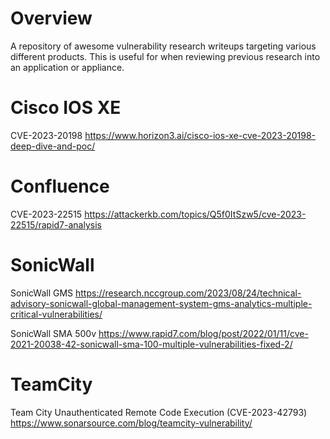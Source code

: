# Overview

A repository of awesome vulnerability research writeups targeting various different products. This is useful for when reviewing previous research into an application or appliance.

# Cisco IOS XE

CVE-2023-20198
https://www.horizon3.ai/cisco-ios-xe-cve-2023-20198-deep-dive-and-poc/

# Confluence

CVE-2023-22515
https://attackerkb.com/topics/Q5f0ItSzw5/cve-2023-22515/rapid7-analysis

# SonicWall

SonicWall GMS
https://research.nccgroup.com/2023/08/24/technical-advisory-sonicwall-global-management-system-gms-analytics-multiple-critical-vulnerabilities/

SonicWall SMA 500v
https://www.rapid7.com/blog/post/2022/01/11/cve-2021-20038-42-sonicwall-sma-100-multiple-vulnerabilities-fixed-2/

# TeamCity

Team City Unauthenticated Remote Code Execution (CVE-2023-42793)
https://www.sonarsource.com/blog/teamcity-vulnerability/
